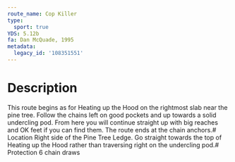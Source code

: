 ```yaml
---
route_name: Cop Killer
type:
  sport: true
YDS: 5.12b
fa: Dan McQuade, 1995
metadata:
  legacy_id: '108351551'
---
```

# Description
This route begins as for Heating up the Hood on the rightmost slab near the pine tree. Follow the chains left on good pockets and up towards a solid undercling pod. From here you will continue straight up with big reaches and OK feet if you can find them. The route ends at the chain anchors.# Location
Right side of the Pine Tree Ledge. Go straight towards the top of Heating up the Hood rather than traversing right on the undercling pod.# Protection
6 chain draws